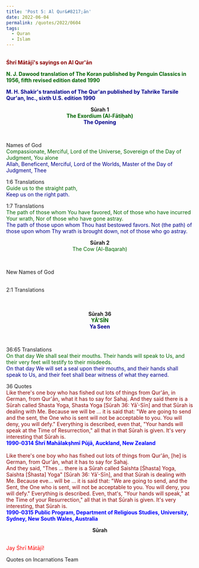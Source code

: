 ```yaml
---
title: 'Post 5: Al Qur&#8217;ān'
date: 2022-06-04
permalink: /quotes/2022/0604
tags:
  - Quran
  - Islam
---
```


<br>
<font color="DarkRed"><b>Śhrī Mātājī's sayings on Al Qur'ān</b></font><br>

<font color="DarkGreen"><b>N. J. Dawood translation of The Koran published by Penguin Classics in 1956, fifth revised edition dated 1990</b></font><br>

<font color="DarkBlue"><b>M. H. Shakir's translation of The Qur'an published by Tahrike Tarsile Qur'an, Inc., sixth U.S. edition 1990</b></font><br>

<div class="para-divider"></div>

<p style="text-align:center;">
<b>Sūrah 1</b><br>
<font color="DarkGreen"><b>The Exordium (Al-Fātiḥah)</b></font><br>
<font color="DarkBlue"><b>The Opening</b></font>
</p>

<br>
<p>
Names of God<br>
<font color="DarkGreen">Compassionate, Merciful, Lord of the Universe, Sovereign of the Day of Judgment, You alone</font><br>
<font color="DarkBlue">Allah, Beneficent, Merciful, Lord of the Worlds, Master of the Day of Judgment, Thee</font>
</p>

<p>
1:6 Translations<br>
<font color="DarkGreen">Guide us to the straight path,</font><br>
<font color="DarkBlue">Keep us on the right path.</font>
</p>

<p>
1:7 Translations<br>
<font color="DarkGreen">The path of those whom You have favored, Not of those who have incurred Your wrath, Nor of those who have gone astray.</font><br>
<font color="DarkBlue">The path of those upon whom Thou hast bestowed favors. Not (the path) of those upon whom Thy wrath is brought down, not of those who go astray.</font>
</p>

<div class="para-divider"></div>

<p style="text-align:center;">
<b>Sūrah 2</b><br>
<font color="DarkGreen">The Cow (Al-Baqarah)<b></b></font>
</p>

<br>
<p>
New Names of God<br>
<font color="DarkGreen"></font><br>
<font color="DarkBlue"></font>
</p>

<p>
2:1 Translations<br>
<font color="DarkGreen"></font><br>
<font color="DarkBlue"></font><br>
</p>

<div class="para-divider"></div>

<p style="text-align:center;">
<b>Sūrah 36</b><br>
<font color="DarkGreen"><b>YĀ'SĪN</b></font><br>
<font color="DarkBlue"><b>Ya Seen</b></font>
</p>

<br>
<p>
36:65 Translations<br>
<font color="DarkGreen">On that day We shall seal their mouths. Their hands will speak to Us, and their very feet will testify to their misdeeds.</font><br>
<font color="DarkBlue">On that day We will set a seal upon their mouths, and their hands shall speak to Us, and their feet shall bear witness of what they earned.</font>
</p>

<p>
36 Quotes<br>
<font color="DarkRed">Like there's one boy who has fished out lots of things from Qur'ān, in German, from Qur'ān, what it has to say for Sahaj. And they said there is a Sūrah called Shasta Yoga, Shasta Yoga [Sūrah 36: Yāʾ-Sīn] and that Sūrah is dealing with Me. Because we will be ... it is said that: "We are going to send and the sent, the One who is sent will not be acceptable to you. You will deny, you will defy." Everything is described, even that, "Your hands will speak at the Time of Resurrection," all that in that Sūrah is given. It's very interesting that Sūrah is.</font><br>
<font color="blue"><b>1990-0314 Śhrī Mahālakṣhmī Pūjā, Auckland, New Zealand</b></font><br>
<br>
<font color="DarkRed">Like there's one boy who has fished out lots of things from Qur'ān, [he] is German, from Qur'ān, what it has to say for Sahaj.<br>
And they said, "Thes ... there is a Sūrah called Saishta [Śhasta] Yoga, Saishta [Śhasta] Yoga" [Sūrah 36: Yāʾ-Sīn], and that Sūrah is dealing with Me. Because eve... will be ... it is said that: "We are going to send, and the Sent, the One who is sent, will not be acceptable to you. You will deny, you will defy." Everything is described. Even, that's, "Your hands will speak," at the Time  of your Resurrection," all that in that Sūrah is given. It's very interesting, that Sūrah is. </font><br>
<font color="blue"><b>1990-0315 Public Program, Department of Religious Studies, University, Sydney, New South Wales, Australia</b></font><br>
</p>

<div class="para-divider"></div>

<p style="text-align:center;">
<b>Sūrah </b><br>
<font color="DarkGreen"><b></b></font><br>
<font color="DarkBlue"><b></b></font>
</p>

<div class="para-divider"></div>

<p style="color:red;">Jay Śhrī Mātājī!<br></p>

Quotes on Incarnations Team